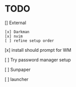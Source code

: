 # TODO

[] External

    [x] Darkman
    [x] nvim
    [ ] refine setup order

[x] install should prompt for WM

[ ] Try password manager setup

[ ] Sunpaper

[ ] launcher

